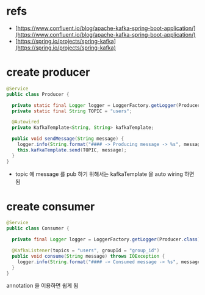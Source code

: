 # refs

- [https://www.confluent.io/blog/apache-kafka-spring-boot-application/](https://www.confluent.io/blog/apache-kafka-spring-boot-application/)
- [https://spring.io/projects/spring-kafka](https://spring.io/projects/spring-kafka)

# create producer

```java
@Service
public class Producer {

  private static final Logger logger = LoggerFactory.getLogger(Producer.class);
  private static final String TOPIC = "users";

  @Autowired
  private KafkaTemplate<String, String> kafkaTemplate;

  public void sendMessage(String message) {
    logger.info(String.format("#### -> Producing message -> %s", message));
    this.kafkaTemplate.send(TOPIC, message);
  }
}
```

- topic 에 message 를 pub 하기 위해서는 kafkaTemplate 을 auto wiring 하면 됨

# create consumer

```java
@Service
public class Consumer {

  private final Logger logger = LoggerFactory.getLogger(Producer.class);

  @KafkaListener(topics = "users", groupId = "group_id")
  public void consume(String message) throws IOException {
    logger.info(String.format("#### -> Consumed message -> %s", message));
  }
}
```

annotation 을 이용하면 쉽게 됨
